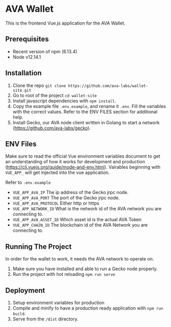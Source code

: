 # AVA Wallet
This is the frontend Vue.js application for the AVA Wallet. 


## Prerequisites
- Recent version of npm (6.13.4)
- Node v12.14.1

## Installation
1) Clone the repo ``git clone https://github.com/ava-labs/wallet-site.git``
2) Go to root of the project ``cd wallet-site``
3) Install javascript dependencies with ``npm install``.
4) Copy the example file ``.env.example``, and rename it ``.env``. Fill the variables with the correct values. 
Refer to the ENV FILES section for additional help.
5) Install Gecko, our AVA node client written in Golang to start a network (https://github.com/ava-labs/gecko). 


## ENV Files

Make sure to read the official Vue environment variables document to get an understanding
of how it works for development and production (https://cli.vuejs.org/guide/mode-and-env.html). Vairables
 beginning with ``VUE_APP_`` will get injected into the vue application.
 
Refer to ``.env.example``

- ``VUE_APP_AVA_IP`` The ip address of the Gecko jrpc node.
- ``VUE_APP_AVA_PORT`` The  port of the Gecko jrpc node.
- ``VUE_APP_AVA_PROTOCOL`` Either http or https
- ``VUE_APP_NETWORK_ID`` What is the network id of the AVA network you are connecting to.
- ``VUE_APP_AVA_ASSET_ID`` Which asset id is the actual AVA Token
- ``VUE_APP_CHAIN_ID`` The blockchain id of the AVA  Network you are connecting to.

## Running The Project

In order for the wallet to work, it needs the AVA network to operate on. 
1) Make sure you have installed and 
able to run a Gecko node properly.
2) Run the project with hot reloading ``npm run serve``


## Deployment
 1) Setup environment variables for production
 2) Compile and minify to have a production ready application with ``npm run build``. 
 3) Serve from the ``/dist`` directory.
 

